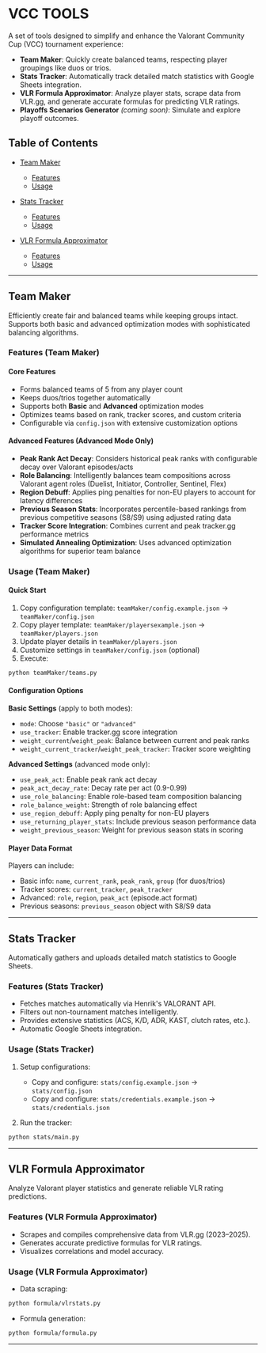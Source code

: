 # VCC TOOLS

A set of tools designed to simplify and enhance the Valorant Community Cup (VCC) tournament experience:

- **Team Maker**: Quickly create balanced teams, respecting player groupings like duos or trios.
- **Stats Tracker**: Automatically track detailed match statistics with Google Sheets integration.
- **VLR Formula Approximator**: Analyze player stats, scrape data from VLR.gg, and generate accurate formulas for predicting VLR ratings.
- **Playoffs Scenarios Generator** _(coming soon)_: Simulate and explore playoff outcomes.

## Table of Contents

- [Team Maker](#team-maker)

  - [Features](#features-team-maker)
  - [Usage](#usage-team-maker)

- [Stats Tracker](#stats-tracker)

  - [Features](#features-stats-tracker)
  - [Usage](#usage-stats-tracker)

- [VLR Formula Approximator](#vlr-formula-approximator)
  - [Features](#features-vlr-formula-approximator)
  - [Usage](#usage-vlr-formula-approximator)

---

## Team Maker

Efficiently create fair and balanced teams while keeping groups intact. Supports both basic and advanced optimization modes with sophisticated balancing algorithms.

### Features (Team Maker)

#### Core Features

- Forms balanced teams of 5 from any player count
- Keeps duos/trios together automatically
- Supports both **Basic** and **Advanced** optimization modes
- Optimizes teams based on rank, tracker scores, and custom criteria
- Configurable via `config.json` with extensive customization options

#### Advanced Features (Advanced Mode Only)

- **Peak Rank Act Decay**: Considers historical peak ranks with configurable decay over Valorant episodes/acts
- **Role Balancing**: Intelligently balances team compositions across Valorant agent roles (Duelist, Initiator, Controller, Sentinel, Flex)
- **Region Debuff**: Applies ping penalties for non-EU players to account for latency differences
- **Previous Season Stats**: Incorporates percentile-based rankings from previous competitive seasons (S8/S9) using adjusted rating data
- **Tracker Score Integration**: Combines current and peak tracker.gg performance metrics
- **Simulated Annealing Optimization**: Uses advanced optimization algorithms for superior team balance

### Usage (Team Maker)

#### Quick Start

1. Copy configuration template: `teamMaker/config.example.json` → `teamMaker/config.json`
2. Copy player template: `teamMaker/playersexample.json` → `teamMaker/players.json`
3. Update player details in `teamMaker/players.json`
4. Customize settings in `teamMaker/config.json` (optional)
5. Execute:

```bash
python teamMaker/teams.py
```

#### Configuration Options

**Basic Settings** (apply to both modes):

- `mode`: Choose `"basic"` or `"advanced"`
- `use_tracker`: Enable tracker.gg score integration
- `weight_current`/`weight_peak`: Balance between current and peak ranks
- `weight_current_tracker`/`weight_peak_tracker`: Tracker score weighting

**Advanced Settings** (advanced mode only):

- `use_peak_act`: Enable peak rank act decay
- `peak_act_decay_rate`: Decay rate per act (0.9-0.99)
- `use_role_balancing`: Enable role-based team composition balancing
- `role_balance_weight`: Strength of role balancing effect
- `use_region_debuff`: Apply ping penalty for non-EU players
- `use_returning_player_stats`: Include previous season performance data
- `weight_previous_season`: Weight for previous season stats in scoring

#### Player Data Format

Players can include:

- Basic info: `name`, `current_rank`, `peak_rank`, `group` (for duos/trios)
- Tracker scores: `current_tracker`, `peak_tracker`
- Advanced: `role`, `region`, `peak_act` (episode.act format)
- Previous seasons: `previous_season` object with S8/S9 data

---

## Stats Tracker

Automatically gathers and uploads detailed match statistics to Google Sheets.

### Features (Stats Tracker)

- Fetches matches automatically via Henrik's VALORANT API.
- Filters out non-tournament matches intelligently.
- Provides extensive statistics (ACS, K/D, ADR, KAST, clutch rates, etc.).
- Automatic Google Sheets integration.

### Usage (Stats Tracker)

1. Setup configurations:

   - Copy and configure: `stats/config.example.json` → `stats/config.json`
   - Copy and configure: `stats/credentials.example.json` → `stats/credentials.json`

2. Run the tracker:

```bash
python stats/main.py
```

---

## VLR Formula Approximator

Analyze Valorant player statistics and generate reliable VLR rating predictions.

### Features (VLR Formula Approximator)

- Scrapes and compiles comprehensive data from VLR.gg (2023–2025).
- Generates accurate predictive formulas for VLR ratings.
- Visualizes correlations and model accuracy.

### Usage (VLR Formula Approximator)

- Data scraping:

```bash
python formula/vlrstats.py
```

- Formula generation:

```bash
python formula/formula.py
```

---
